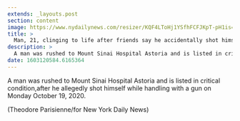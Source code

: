 ```yaml
--- 
extends: _layouts.post 
section: content 
image: https://www.nydailynews.com/resizer/KQF4LToHj1YSfhFCFJKpT-pH1is=/1200x0/top/cloudfront-us-east-1.images.arcpublishing.com/tronc/THKR5YO2DRGCPDVTUBRYXKX7WY.JPG 
title: > 
  Man, 21, clinging to life after friends say he accidentally shot himself in Queens 
description: > 
  A man was rushed to Mount Sinai Hospital Astoria and is listed in critical condition,after he allegedly shot himself while handling with a gun on Monday October 19, 2020.(Theodore Parisienne/for New York Daily News) 
date: 1603120584.6165364 
--- 
```

<div> <p class="cptn"> A man was rushed to Mount Sinai Hospital Astoria and is listed in critical condition,after he allegedly shot himself while handling with a gun on Monday October 19, 2020. <p class="credit--ctn">(Theodore Parisienne/for New York Daily News)</p></p> </div>